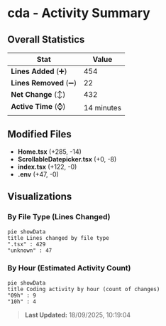 # cda - Activity Summary 

## Overall Statistics

| Stat                   | Value                                                             |
| ---------------------- | ----------------------------------------------------------------- |
| **Lines Added** (➕)   | 454                                          |
| **Lines Removed** (➖) | 22                                        |
| **Net Change** (↕)    | 432                |
| **Active Time** (⌚)   | 14 minutes |


## Modified Files
- **Home.tsx** (+285, -14)
- **ScrollableDatepicker.tsx** (+0, -8)
- **index.tsx** (+122, -0)
- **.env** (+47, -0)

## Visualizations

### By File Type (Lines Changed)

```mermaid
pie showData
title Lines changed by file type
".tsx" : 429
"unknown" : 47
```

### By Hour (Estimated Activity Count)

```mermaid
pie showData
title Coding activity by hour (count of changes)
"09h" : 9
"10h" : 4
```


> **Last Updated:** 18/09/2025, 10:19:04